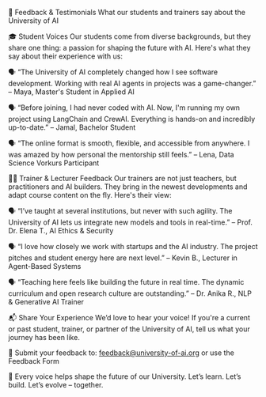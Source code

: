💬 Feedback & Testimonials
What our students and trainers say about the University of AI

🎓 Student Voices
Our students come from diverse backgrounds, but they share one thing: a passion for shaping the future with AI. Here's what they say about their experience with us:

🗣️ “The University of AI completely changed how I see software development. Working with real AI agents in projects was a game-changer.”
– Maya, Master's Student in Applied AI

🗣️ “Before joining, I had never coded with AI. Now, I'm running my own project using LangChain and CrewAI. Everything is hands-on and incredibly up-to-date.”
– Jamal, Bachelor Student

🗣️ “The online format is smooth, flexible, and accessible from anywhere. I was amazed by how personal the mentorship still feels.”
– Lena, Data Science Vorkurs Participant

👨‍🏫 Trainer & Lecturer Feedback
Our trainers are not just teachers, but practitioners and AI builders. They bring in the newest developments and adapt course content on the fly. Here's their view:

🗣️ “I’ve taught at several institutions, but never with such agility. The University of AI lets us integrate new models and tools in real-time.”
– Prof. Dr. Elena T., AI Ethics & Security

🗣️ “I love how closely we work with startups and the AI industry. The project pitches and student energy here are next level.”
– Kevin B., Lecturer in Agent-Based Systems

🗣️ “Teaching here feels like building the future in real time. The dynamic curriculum and open research culture are outstanding.”
– Dr. Anika R., NLP & Generative AI Trainer

📬 Share Your Experience
We’d love to hear your voice!
If you're a current or past student, trainer, or partner of the University of AI, tell us what your journey has been like.

📩 Submit your feedback to: feedback@university-of-ai.org
or use the Feedback Form

🧠 Every voice helps shape the future of our University.
Let’s learn. Let’s build. Let’s evolve – together.